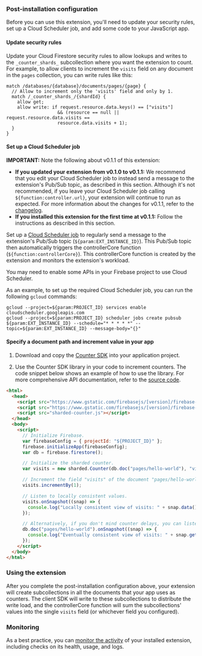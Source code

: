 ### Post-installation configuration

Before you can use this extension, you'll need to update your security rules, set up a Cloud Scheduler job, and add some code to your JavaScript app.

#### Update security rules

Update your Cloud Firestore security rules to allow lookups and writes to the `_counter_shards_` subcollection where you want the extension to count. For example, to allow clients to increment the `visits` field on any document in the `pages` collection, you can write rules like this:

```
match /databases/{database}/documents/pages/{page} {
  // Allow to increment only the 'visits' field and only by 1.
  match /_counter_shards_/{shardId} {
    allow get;
    allow write: if request.resource.data.keys() == ["visits"]
                   && (resource == null || request.resource.data.visits ==
                   resource.data.visits + 1);
  }
}
```


#### Set up a Cloud Scheduler job

**IMPORTANT:** Note the following about v0.1.1 of this extension:
- **If you updated your extension from v0.1.0 to v0.1.1:**  We recommend that you edit your Cloud Scheduler job to instead send a message to the extension's Pub/Sub topic, as described in this section. Although it's not recommended, if you leave your Cloud Scheduler job calling `${function:controller.url}`, your extension will continue to run as expected. For more information about the changes for v0.1.1, refer to the [changelog](https://github.com/firebase/extensions/blob/next/firestore-counter/CHANGELOG.md).
- **If you installed this extension for the first time at v0.1.1:** Follow the instructions as described in this section.


Set up a [Cloud Scheduler job](https://firebase.google.com/docs/functions/schedule-functions) to regularly send a message to the extension's Pub/Sub topic (`${param:EXT_INSTANCE_ID}`). This Pub/Sub topic then automatically triggers the controllerCore function (`${function:controllerCore}`). This controllerCore function is created by the extension and monitors the extension's workload.

You may need to enable some APIs in your Firebase project to use Cloud Scheduler.

As an example, to set up the required Cloud Scheduler job, you can run the following `gcloud` commands:

```
gcloud --project=${param:PROJECT_ID} services enable cloudscheduler.googleapis.com
gcloud --project=${param:PROJECT_ID} scheduler jobs create pubsub ${param:EXT_INSTANCE_ID} --schedule="* * * * *" --topic=${param:EXT_INSTANCE_ID} --message-body="{}"
```


#### Specify a document path and increment value in your app

1.  Download and copy the [Counter SDK](https://github.com/firebase/extensions/blob/master/firestore-counter/clients/web/dist/sharded-counter.js) into your application project.

1.  Use the Counter SDK library in your code to increment counters. The code snippet below shows an example of how to use the library. For more comprehensive API documentation, refer to the [source code](https://github.com/firebase/extensions/blob/master/firestore-counter/clients/web/src/index.ts).

  ```html
  <html>
    <head>
      <script src="https://www.gstatic.com/firebasejs/[version]/firebase-app.js"></script>
      <script src="https://www.gstatic.com/firebasejs/[version]/firebase-firestore.js"></script>
      <script src="sharded-counter.js"></script>
    </head>
    <body>
      <script>
        // Initialize Firebase.
        var firebaseConfig = { projectId: "${PROJECT_ID}" };
        firebase.initializeApp(firebaseConfig);
        var db = firebase.firestore();

        // Initialize the sharded counter.
        var visits = new sharded.Counter(db.doc("pages/hello-world"), "visits");

        // Increment the field "visits" of the document "pages/hello-world".
        visits.incrementBy(1);

        // Listen to locally consistent values.
        visits.onSnapshot((snap) => {
          console.log("Locally consistent view of visits: " + snap.data());
        });

        // Alternatively, if you don't mind counter delays, you can listen to the document directly.
        db.doc("pages/hello-world").onSnapshot((snap) => {
          console.log("Eventually consistent view of visits: " + snap.get("visits"));
        });
      </script>
    </body>
  </html>
  ```

### Using the extension

After you complete the post-installation configuration above, your extension will create subcollections in all the documents that your app uses as counters. The client SDK will write to these subcollections to distribute the write load, and the controllerCore function will sum the subcollections' values into the single `visits` field (or whichever field you configured).

### Monitoring

As a best practice, you can [monitor the activity](https://firebase.google.com/docs/extensions/manage-installed-extensions#monitor) of your installed extension, including checks on its health, usage, and logs.
